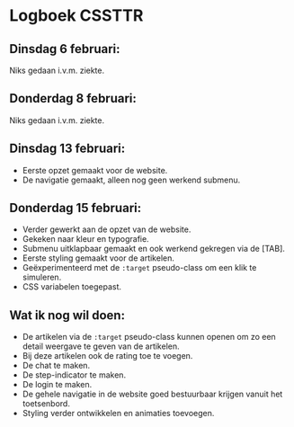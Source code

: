 # Logboek CSSTTR

## Dinsdag 6 februari:
Niks gedaan i.v.m. ziekte.

## Donderdag 8 februari:
Niks gedaan i.v.m. ziekte.

## Dinsdag 13 februari:

* Eerste opzet gemaakt voor de website.
* De navigatie gemaakt, alleen nog geen werkend submenu.

## Donderdag 15 februari:

* Verder gewerkt aan de opzet van de website. 
* Gekeken naar kleur en typografie.
* Submenu uitklapbaar gemaakt en ook werkend gekregen via de [TAB].
* Eerste styling gemaakt voor de artikelen.
* Geëxperimenteerd met de `:target` pseudo-class om een klik te simuleren.
* CSS variabelen toegepast.

## Wat ik nog wil doen:

* De artikelen via de `:target` pseudo-class kunnen openen om zo een detail weergave te geven van de artikelen.
* Bij deze artikelen ook de rating toe te voegen.
* De chat te maken.
* De step-indicator te maken.
* De login te maken.
* De gehele navigatie in de website goed bestuurbaar krijgen vanuit het toetsenbord.
* Styling verder ontwikkelen en animaties toevoegen.